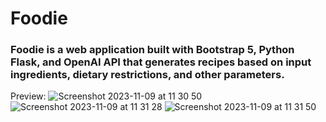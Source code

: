 <h1>Foodie</h1>
<h3>Foodie is a web application built with Bootstrap 5, Python Flask, and OpenAI API that generates recipes based on input ingredients, dietary restrictions, and other parameters.</h3>

Preview:
![Screenshot 2023-11-09 at 11 30 50](https://github.com/hermanolvik/Foodie/assets/72079200/1c16898f-0669-4654-b014-2e01b63e5b03)
![Screenshot 2023-11-09 at 11 31 28](https://github.com/hermanolvik/Foodie/assets/72079200/ef256e33-a0f9-4676-ad04-b284886ef146)
![Screenshot 2023-11-09 at 11 31 50](https://github.com/hermanolvik/Foodie/assets/72079200/aa04945b-e20b-43e2-a586-9478799c5052)
